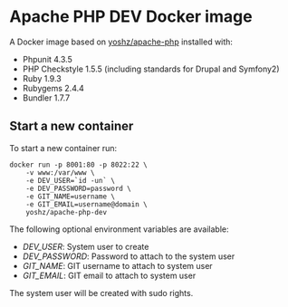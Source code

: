 Apache PHP DEV Docker image
===========================

A Docker image based on [yoshz/apache-php](https://registry.hub.docker.com/u/yoshz/apache-php/) installed with:

* Phpunit 4.3.5
* PHP Checkstyle 1.5.5 (including standards for Drupal and Symfony2)
* Ruby 1.9.3
* Rubygems 2.4.4
* Bundler 1.7.7

Start a new container
---------------------

To start a new container run:

    docker run -p 8001:80 -p 8022:22 \
        -v www:/var/www \
        -e DEV_USER=`id -un` \
        -e DEV_PASSWORD=password \
        -e GIT_NAME=username \
        -e GIT_EMAIL=username@domain \
        yoshz/apache-php-dev

The following optional environment variables are available:

* *DEV_USER*: System user to create
* *DEV_PASSWORD*: Password to attach to the system user
* *GIT_NAME*: GIT username to attach to system user
* *GIT_EMAIL*: GIT email to attach to system user

The system user will be created with sudo rights.
